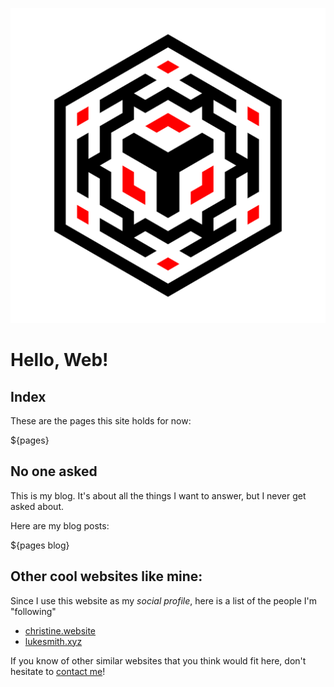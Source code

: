 ![logo](/assets/nomisiv.svg)

# Hello, Web!

## Index

These are the pages this site holds for now:

${pages}

## No one asked

This is my blog.
It's about all the things I want to answer, but I never get asked about.

Here are my blog posts:

${pages blog}

## Other cool websites like mine:

Since I use this website as my *social profile*,
here is a list of the people I'm "following"

- [christine.website](https://christine.website)
- [lukesmith.xyz](https://lukesmith.xyz)

If you know of other similar websites that you think would fit here,
don't hesitate to [contact me](/contact)!

